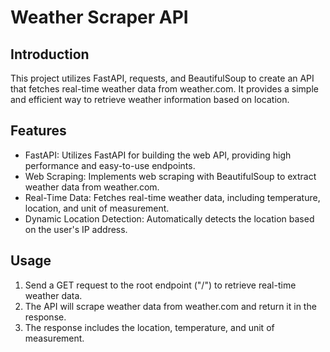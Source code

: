 # Weather Scraper API




## Introduction
This project utilizes FastAPI, requests, and BeautifulSoup to create an API that fetches real-time weather data from weather.com. It provides a simple and efficient way to retrieve weather information based on location.

## Features
- FastAPI: Utilizes FastAPI for building the web API, providing high performance and easy-to-use endpoints.
- Web Scraping: Implements web scraping with BeautifulSoup to extract weather data from weather.com.
- Real-Time Data: Fetches real-time weather data, including temperature, location, and unit of measurement.
- Dynamic Location Detection: Automatically detects the location based on the user's IP address.

## Usage
1. Send a GET request to the root endpoint ("/") to retrieve real-time weather data.
2. The API will scrape weather data from weather.com and return it in the response.
3. The response includes the location, temperature, and unit of measurement.

